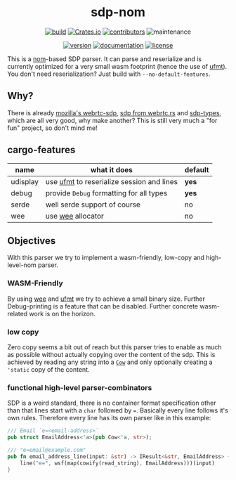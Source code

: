 <div align="center">

# sdp-nom

[![build](https://img.shields.io/github/workflow/status/hoodie/sdp-nom/Continuous%20Integration)](https://github.com/hoodie/sdp-nom/actions?query=workflow%3A"Continuous+Integration")
[![Crates.io](https://img.shields.io/crates/d/sdp-nom)](https://crates.io/crates/sdp-nom)
[![contributors](https://img.shields.io/github/contributors/hoodie/sdp-nom)](https://github.com/hoodie/sdp-nom/graphs/contributors)
![maintenance](https://img.shields.io/maintenance/yes/2022)

[![version](https://img.shields.io/crates/v/sdp-nom)](https://crates.io/crates/sdp-nom/)
[![documentation](https://img.shields.io/badge/docs-latest-blue.svg)](https://docs.rs/sdp-nom/)
[![license](https://img.shields.io/crates/l/sdp-nom.svg?style=flat)](https://crates.io/crates/sdp-nom/)

</div>

This is a [nom][]-based SDP parser.
It can parse and reserialize and is currently optimized for a very small wasm footprint (hence the use of [ufmt][]).
You don't need reserialization? Just build with `--no-default-features`.

## Why?

There is already [mozilla's webrtc-sdp][mozilla-sdp], [sdp from webrtc.rs][webrtc_rs] and [sdp-types],
which are all very good, why make another?
This is still very much a "for fun" project, so don't mind me!

## cargo-features

| name     | what it does                                  | default |
| -------- | --------------------------------------------- | ------- |
| udisplay | use [ufmt][] to reserialize session and lines | **yes** |
| debug    | provide `Debug` formatting for all types      | **yes** |
| serde    | well serde support of course                  | no      |
| wee      | use [wee][] allocator                         | no      |

## Objectives

With this parser we try to implement a wasm-friendly, low-copy and high-level-nom parser.

### WASM-Friendly

By using [wee][] and [ufmt][] we try to achieve a small binary size.
Further Debug-printing is a feature that can be disabled.
Further concrete wasm-related work is on the horizon.

### low copy

Zero copy seems a bit out of reach but this parser tries to enable as much as possible without actually copying over the content of the sdp.
This is achieved by reading any string into a [`Cow`][] and only optionally creating a `'static` copy of the content.

### functional high-level parser-combinators

SDP is a weird standard,
there is no container format specification other than that lines start with a `char` followed by `=`.
Basically every line follows it's own rules.
Therefore every line has its own parser like in this example:

```rust
/// Email `e=<email-address>`
pub struct EmailAddress<'a>(pub Cow<'a, str>);

/// "e=email@example.com"
pub fn email_address_line(input: &str) -> IResult<&str, EmailAddress> {
    line("e=", wsf(map(cowify(read_string), EmailAddress)))(input)
}
```

[nom]: https://docs.rs/nom
[ufmt]: https://docs.rs/ufmt
[wee]: https://docs.rs/wee_alloc
[mozilla-sdp]: https://crates.io/crates/webrtc-sdp
[webrtc_rs]: https://crates.io/crates/sdp
[sdp-types]: https://crates.io/crates/sdp-types
[`cow`]: https://doc.rust-lang.org/stable/std/borrow/enum.Cow.html
